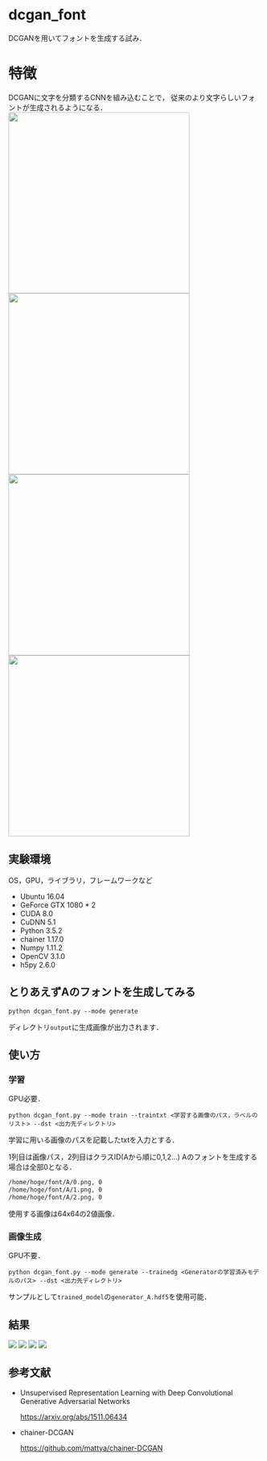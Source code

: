 # dcgan_font
DCGANを用いてフォントを生成する試み．

# 特徴
DCGANに文字を分類するCNNを組み込むことで，
従来のより文字らしいフォントが生成されるようになる．
<img src='https://github.com/abekoh/dcgan_font/blob/master/slide/slide_1.png' height='360px'>
<img src='https://github.com/abekoh/dcgan_font/blob/master/slide/slide_2.png' height='360px'>
<img src='https://github.com/abekoh/dcgan_font/blob/master/slide/slide_3.png' height='360px'>
<img src='https://github.com/abekoh/dcgan_font/blob/master/slide/slide_4.png' height='360px'>

## 実験環境
OS，GPU，ライブラリ，フレームワークなど
* Ubuntu 16.04
* GeForce GTX 1080 * 2
* CUDA 8.0
* CuDNN 5.1
* Python 3.5.2
* chainer 1.17.0
* Numpy 1.11.2
* OpenCV 3.1.0
* h5py 2.6.0

## とりあえずAのフォントを生成してみる
`python dcgan_font.py --mode generate`

ディレクトリ`output`に生成画像が出力されます．

## 使い方
### 学習

GPU必要．

`python dcgan_font.py --mode train --traintxt <学習する画像のパス，ラベルのリスト> --dst <出力先ディレクトリ>`

学習に用いる画像のパスを記載したtxtを入力とする．

1列目は画像パス，2列目はクラスID(Aから順に0,1,2...)
Aのフォントを生成する場合は全部0となる．
```txt:train.txt
/home/hoge/font/A/0.png, 0
/home/hoge/font/A/1.png, 0
/home/hoge/font/A/2.png, 0
```
使用する画像は64x64の2値画像．

### 画像生成

GPU不要．

`python dcgan_font.py --mode generate --trainedg <Generatorの学習済みモデルのパス> --dst <出力先ディレクトリ>`

サンプルとして`trained_model`の`generator_A.hdf5`を使用可能．

## 結果
<img src='https://github.com/abekoh/dcgan_font/blob/develop/example/addClassifier_A.png'>
<img src='https://github.com/abekoh/dcgan_font/blob/develop/example/addClassifier_B.png'>
<img src='https://github.com/abekoh/dcgan_font/blob/develop/example/addClassifier_C.png'>
<img src='https://github.com/abekoh/dcgan_font/blob/develop/example/addClassifier_D.png'>

## 参考文献
* Unsupervised Representation Learning with Deep Convolutional Generative Adversarial Networks 

  https://arxiv.org/abs/1511.06434

* chainer-DCGAN

  https://github.com/mattya/chainer-DCGAN

